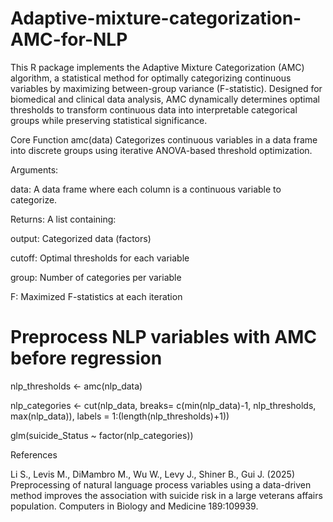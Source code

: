 # Adaptive-mixture-categorization-AMC-for-NLP
This R package implements the Adaptive Mixture Categorization (AMC) algorithm, a statistical method for optimally categorizing continuous variables by maximizing between-group variance (F-statistic). Designed for biomedical and clinical data analysis, AMC dynamically determines optimal thresholds to transform continuous data into interpretable categorical groups while preserving statistical significance.

Core Function
amc(data)
Categorizes continuous variables in a data frame into discrete groups using iterative ANOVA-based threshold optimization.

Arguments:

data: A data frame where each column is a continuous variable to categorize.

Returns:
A list containing:

output: Categorized data (factors)

cutoff: Optimal thresholds for each variable

group: Number of categories per variable

F: Maximized F-statistics at each iteration


# Preprocess NLP variables with AMC before regression
nlp_thresholds <- amc(nlp_data)

nlp_categories <- cut(nlp_data, breaks= c(min(nlp_data)-1, nlp_thresholds, max(nlp_data)), labels = 1:(length(nlp_thresholds)+1))

glm(suicide_Status ~ factor(nlp_categories))

References

Li S., Levis M., DiMambro M., Wu W., Levy J., Shiner B., Gui J. (2025) Preprocessing of natural language process variables using a data-driven method improves the association with suicide risk in a large veterans affairs population. Computers in Biology and Medicine 189:109939.
